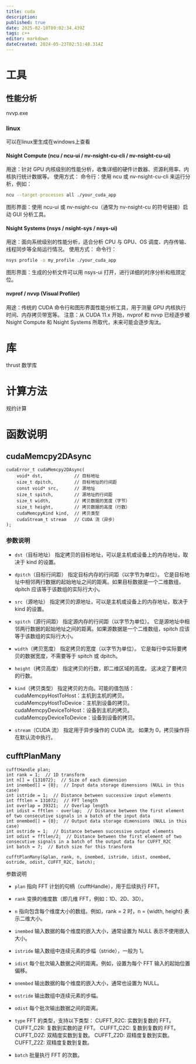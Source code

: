 ```yaml
---
title: cuda
description: 
published: true
date: 2025-02-10T09:02:34.439Z
tags: c++
editor: markdown
dateCreated: 2024-05-23T02:51:48.314Z
---
```


# 工具
## 性能分析
nvvp.exe

### linux
可以在linux里生成在windows上查看
#### Nsight Compute (ncu / ncu-ui / nv-nsight-cu-cli / nv-nsight-cu-ui)

用途：针对 GPU 内核级别的性能分析，收集详细的硬件计数器、资源利用率、内核执行统计数据等。
使用方式：
命令行：使用 ncu 或 nv-nsight-cu-cli 来运行分析，例如：
```bash
ncu --target-processes all ./your_cuda_app
```
图形界面：使用 ncu-ui 或 nv-nsight-cu（通常为 nv-nsight-cu 的符号链接）启动 GUI 分析工具。
#### Nsight Systems (nsys / nsight-sys / nsys-ui)

用途：面向系统级别的性能分析，适合分析 CPU 与 GPU、OS 调度、内存传输、线程同步等全局运行情况。
使用方式：
命令行：
```bash
nsys profile -o my_profile ./your_cuda_app
```
图形界面：生成的分析文件可以用 nsys-ui 打开，进行详细的时序分析和瓶颈定位。
#### nvprof / nvvp (Visual Profiler)

用途：传统的 CUDA 命令行和图形界面性能分析工具，用于测量 GPU 内核执行时间、内存拷贝带宽等。
注意：从 CUDA 11.x 开始，nvprof 和 nvvp 已经逐步被 Nsight Compute 和 Nsight Systems 所取代，未来可能会逐步淘汰。

# 库
thrust 数学库

# 计算方法
规约计算

# 函数说明
## cudaMemcpy2DAsync 
```
cudaError_t cudaMemcpy2DAsync(
    void* dst,            // 目标地址
    size_t dpitch,        // 目标地址的行间距
    const void* src,      // 源地址
    size_t spitch,        // 源地址的行间距
    size_t width,         // 拷贝数据的宽度（字节）
    size_t height,        // 拷贝数据的高度（行数）
    cudaMemcpyKind kind,  // 拷贝类型
    cudaStream_t stream   // CUDA 流（异步）
);
```
### 参数说明
- ```dst```（目标地址）
 指定拷贝的目标地址，可以是主机或设备上的内存地址，取决于 kind 的设置。

- ```dpitch```（目标行间距）
 指定目标内存的行间距（以字节为单位）。
 它是目标地址中相邻两行数据的起始地址之间的距离。如果目标数据是一个二维数组，dpitch 应该等于该数组的实际行大小。

- ```src```（源地址）
指定拷贝的源地址，可以是主机或设备上的内存地址，取决于 kind 的设置。

- ```spitch```（源行间距）
 指定源内存的行间距（以字节为单位）。
 它是源地址中相邻两行数据的起始地址之间的距离。如果源数据是一个二维数组，spitch 应该等于该数组的实际行大小。

- ```width```（拷贝宽度）
 指定拷贝的宽度（以字节为单位）。
 它是每行中实际要拷贝的数据宽度，不需要等于 spitch 或 dpitch。

- ```height```（拷贝高度）
 指定拷贝的行数，即二维区域的高度。
 这决定了要拷贝的行数。

- ```kind```（拷贝类型）
 指定拷贝的方向。可能的值包括：
cudaMemcpyHostToHost：主机到主机的拷贝。
cudaMemcpyHostToDevice：主机到设备的拷贝。
cudaMemcpyDeviceToHost：设备到主机的拷贝。
cudaMemcpyDeviceToDevice：设备到设备的拷贝。

- ```stream```（CUDA 流）
 指定用于异步操作的 CUDA 流。
如果为 0，拷贝操作将在默认流中执行。

## cufftPlanMany
```
cufftHandle plan;
int rank = 1;  // 1D transform
int n[] = {131072};  // Size of each dimension
int inembed[] = {0};  // Input data storage dimensions (NULL in this case)
int istride = 1;  // Distance between successive input elements
int fftlen = 131072;  // FFT length
int overlap = 39321;  // Overlap length
int idist = fftlen - overlap;  // Distance between the first element of two consecutive signals in a batch of the input data
int onembed[] = {0};  // Output data storage dimensions (NULL in this case)
int ostride = 1;  // Distance between successive output elements
int odist = fftlen/2;  // Distance between the first element of two consecutive signals in a batch of the output data for CUFFT_R2C
int batch = 7;  // Batch size for this transform

cufftPlanMany(&plan, rank, n, inembed, istride, idist, onembed, ostride, odist, CUFFT_R2C, batch);
```
参数说明
- ```plan```
指向 FFT 计划的句柄（cufftHandle），用于后续执行 FFT。

- ```rank```
变换的维度数（即几维 FFT，例如：1D、2D、3D）。

- ```n```
指向包含每个维度大小的数组。例如，rank = 2 时，n = {width, height} 表示二维大小。

- ```inembed```
输入数据的每个维度的嵌入大小，通常设置为 NULL 表示不使用嵌入大小。

- ```istride```
输入数组中连续元素的步幅（stride），一般为 1。

- ```idist```
每个批次输入数据之间的距离。例如，设置为每个 FFT 输入的起始位置偏移。

- ```onembed```
输出数据的每个维度的嵌入大小，通常也设置为 NULL。

- ```ostride```
输出数组中连续元素的步幅。

- ```odist```
每个批次输出数据之间的距离。

- ```type```
FFT 的类型，支持以下类型：
CUFFT_R2C: 实数到复数的 FFT。
CUFFT_C2R: 复数到实数的逆 FFT。
CUFFT_C2C: 复数到复数的 FFT。
CUFFT_D2Z: 双精度实数到复数。
CUFFT_Z2D: 双精度复数到实数。
CUFFT_Z2Z: 双精度复数到复数。

- ```batch```
批量执行 FFT 的次数。